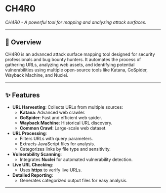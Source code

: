 # CH4R0

*CH4R0 - A powerful tool for mapping and analyzing attack surfaces.*

---

## 📖 **Overview**
CH4R0 is an advanced attack surface mapping tool designed for security professionals and bug bounty hunters. It automates the process of gathering URLs, analyzing web assets, and identifying potential vulnerabilities using multiple open-source tools like Katana, GoSpider, Wayback Machine, and Nuclei.

---

## ✨ **Features**
- **URL Harvesting**: Collects URLs from multiple sources:
  - **Katana**: Advanced web crawler.
  - **GoSpider**: Fast and efficient web spider.
  - **Wayback Machine**: Historical URL discovery.
  - **Common Crawl**: Large-scale web dataset.
- **URL Processing**:
  - Filters URLs with query parameters.
  - Extracts JavaScript files for analysis.
  - Categorizes links by file type and sensitivity.
- **Vulnerability Scanning**:
  - Integrates **Nuclei** for automated vulnerability detection.
- **Live URL Checking**:
  - Uses **httpx** to verify live URLs.
- **Detailed Reporting**:
  - Generates categorized output files for easy analysis.

---
